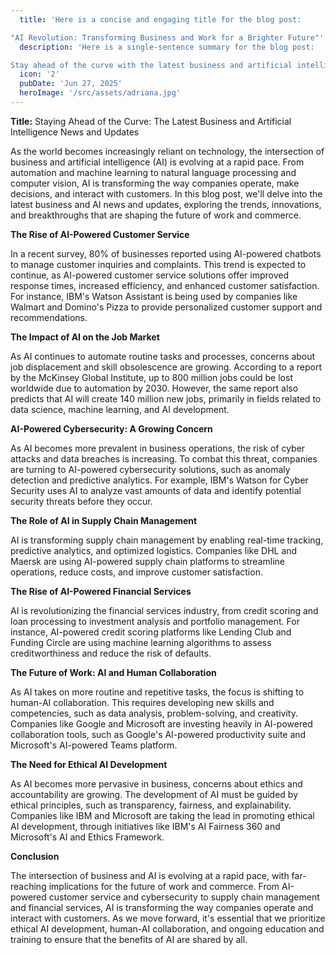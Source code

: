 ```yaml
---
  title: 'Here is a concise and engaging title for the blog post:

"AI Revolution: Transforming Business and Work for a Brighter Future"'
  description: 'Here is a single-sentence summary for the blog post:

Stay ahead of the curve with the latest business and artificial intelligence news and updates, covering trends, innovations, and breakthroughs transforming the way companies operate, make decisions, and interact with customers.'
  icon: '2'
  pubDate: 'Jun 27, 2025'
  heroImage: '/src/assets/adriana.jpg'
---
```


**Title:** Staying Ahead of the Curve: The Latest Business and Artificial Intelligence News and Updates

As the world becomes increasingly reliant on technology, the intersection of business and artificial intelligence (AI) is evolving at a rapid pace. From automation and machine learning to natural language processing and computer vision, AI is transforming the way companies operate, make decisions, and interact with customers. In this blog post, we'll delve into the latest business and AI news and updates, exploring the trends, innovations, and breakthroughs that are shaping the future of work and commerce.

**The Rise of AI-Powered Customer Service**

In a recent survey, 80% of businesses reported using AI-powered chatbots to manage customer inquiries and complaints. This trend is expected to continue, as AI-powered customer service solutions offer improved response times, increased efficiency, and enhanced customer satisfaction. For instance, IBM's Watson Assistant is being used by companies like Walmart and Domino's Pizza to provide personalized customer support and recommendations.

**The Impact of AI on the Job Market**

As AI continues to automate routine tasks and processes, concerns about job displacement and skill obsolescence are growing. According to a report by the McKinsey Global Institute, up to 800 million jobs could be lost worldwide due to automation by 2030. However, the same report also predicts that AI will create 140 million new jobs, primarily in fields related to data science, machine learning, and AI development.

**AI-Powered Cybersecurity: A Growing Concern**

As AI becomes more prevalent in business operations, the risk of cyber attacks and data breaches is increasing. To combat this threat, companies are turning to AI-powered cybersecurity solutions, such as anomaly detection and predictive analytics. For example, IBM's Watson for Cyber Security uses AI to analyze vast amounts of data and identify potential security threats before they occur.

**The Role of AI in Supply Chain Management**

AI is transforming supply chain management by enabling real-time tracking, predictive analytics, and optimized logistics. Companies like DHL and Maersk are using AI-powered supply chain platforms to streamline operations, reduce costs, and improve customer satisfaction.

**The Rise of AI-Powered Financial Services**

AI is revolutionizing the financial services industry, from credit scoring and loan processing to investment analysis and portfolio management. For instance, AI-powered credit scoring platforms like Lending Club and Funding Circle are using machine learning algorithms to assess creditworthiness and reduce the risk of defaults.

**The Future of Work: AI and Human Collaboration**

As AI takes on more routine and repetitive tasks, the focus is shifting to human-AI collaboration. This requires developing new skills and competencies, such as data analysis, problem-solving, and creativity. Companies like Google and Microsoft are investing heavily in AI-powered collaboration tools, such as Google's AI-powered productivity suite and Microsoft's AI-powered Teams platform.

**The Need for Ethical AI Development**

As AI becomes more pervasive in business, concerns about ethics and accountability are growing. The development of AI must be guided by ethical principles, such as transparency, fairness, and explainability. Companies like IBM and Microsoft are taking the lead in promoting ethical AI development, through initiatives like IBM's AI Fairness 360 and Microsoft's AI and Ethics Framework.

**Conclusion**

The intersection of business and AI is evolving at a rapid pace, with far-reaching implications for the future of work and commerce. From AI-powered customer service and cybersecurity to supply chain management and financial services, AI is transforming the way companies operate and interact with customers. As we move forward, it's essential that we prioritize ethical AI development, human-AI collaboration, and ongoing education and training to ensure that the benefits of AI are shared by all.
